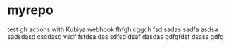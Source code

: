 # myrepo
test gh actions with Kubiya webhook
fhfgh
cggch
fsd
sadas
sadfa
asdsa
sadsdasd
cscdasd
vsdf
fsfdsa
das
sdfsd
dsaf
dasdas
gdfgfdsf
dsass
gdfg
